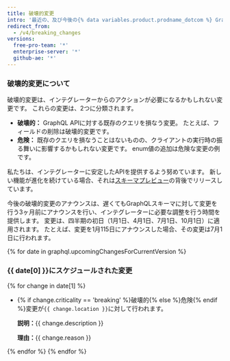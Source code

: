 ```yaml
---
title: 破壊的変更
intro: '最近の、及び今後の{% data variables.product.prodname_dotcom %} GraphQL APIに対する破壊的変更について学んでください。'
redirect_from:
  - /v4/breaking_changes
versions:
  free-pro-team: '*'
  enterprise-server: '*'
  github-ae: '*'
---
```


### 破壊的変更について

破壊的変更は、インテグレーターからのアクションが必要になるかもしれない変更です。 これらの変更は、2つに分類されます。

  - **破壊的：** GraphQL APIに対する既存のクエリを損なう変更。 たとえば、フィールドの削除は破壊的変更です。
  - **危険：** 既存のクエリを損なうことはないものの、クライアントの実行時の振る舞いに影響するかもしれない変更です。 enum値の追加は危険な変更の例です。

私たちは、インテグレーターに安定したAPIを提供するよう努めています。 新しい機能が進化を続けている場合、それは[スキーマプレビュー](/v4/previews/)の背後でリリースしています。

今後の破壊的変更のアナウンスは、遅くてもGraphQLスキーマに対して変更を行う3ヶ月前にアナウンスを行い、インテグレーターに必要な調整を行う時間を提供します。 変更は、四半期の初日（1月1日、4月1日、7月1日、10月1日）に適用されます。 たとえば、変更を1月115日にアナウンスした場合、その変更は7月1日に行われます。

{% for date in graphql.upcomingChangesForCurrentVersion %}
### {{ date[0] }}にスケジュールされた変更

{% for change in date[1] %}
<ul>
<li><span class="border rounded-1 m-1 p-1 {% if change.criticality == 'breaking' %}border-red bg-red-light{% else %}border-purple bg-purple-light{% endif %}">{% if change.criticality == 'breaking' %}破壊的{% else %}危険{% endif %}</span>変更が<code>{{ change.location }}</code>に対して行われます。

<p><b>説明：</b>{{ change.description }}</p>

<p><b>理由：</b>{{ change.reason }}</p>
</li>
</ul>

{% endfor %}
{% endfor %}
